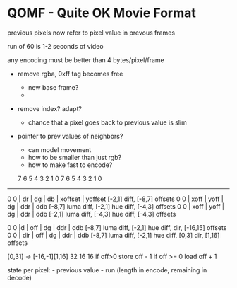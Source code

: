 # QOMF - Quite OK Movie Format

previous pixels now refer to pixel value in prevous frames

run of 60 is 1-2 seconds of video

any encoding must be better than 4 bytes/pixel/frame

- remove rgba, 0xff tag becomes free
    - new base frame?
    - 
- remove index? adapt?
    - chance that a pixel goes back to previous value is slim

- pointer to prev values of neighbors?
    - can model movement
    - how to be smaller than just rgb?
    - how to make fast to encode?

  7  6  5  4  3  2  1  0    7  6  5  4  3  2  1  0
---------------------------------------------------
  0  0 |  dr |  dg |  db |     xoffset |   yoffset          [-2,1] diff, [-8,7] offsets
  0  0 |   xoff |   yoff |          dg | ddr | ddb          [-8,7] luma diff, [-2,1] hue diff, [-4,3] offsets
  0  0 |   xoff |   yoff |    dg |    ddr |    ddb          [-2,1] luma diff, [-4,3] hue diff, [-4,3] offsets

  0  0 |d |          off |          dg | ddr | ddb          [-8,7] luma diff, [-2,1] hue diff, dir, [-16,15] offsets
  0  0 | dir |       off |          dg | ddr | ddb          [-8,7] luma diff, [-2,1] hue diff, [0,3] dir, [1,16] offsets

[0,31] -> [-16,-1][1,16]
32            16    16
if off>0 store off - 1
if off >= 0 load off + 1


state per pixel:
    - previous value
    - run (length in encode, remaining in decode)

